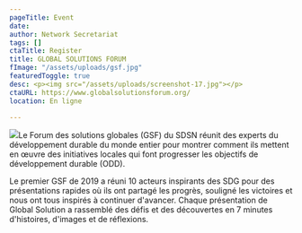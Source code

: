 ```yaml
---
pageTitle: Event
date: 
author: Network Secretariat
tags: []
ctaTitle: Register
title: GLOBAL SOLUTIONS FORUM
fImage: "/assets/uploads/gsf.jpg"
featuredToggle: true
desc: <p><img src="/assets/uploads/screenshot-17.jpg"></p>
ctaURL: https://www.globalsolutionsforum.org/
location: En ligne

---
```

![](/assets/uploads/screenshot-18.png)Le Forum des solutions globales (GSF) du SDSN réunit des experts du développement durable du monde entier pour montrer comment ils mettent en œuvre des initiatives locales qui font progresser les objectifs de développement durable (ODD).

Le premier GSF de 2019 a réuni 10 acteurs inspirants des SDG pour des présentations rapides où ils ont partagé les progrès, souligné les victoires et nous ont tous inspirés à continuer d'avancer. Chaque présentation de Global Solution a rassemblé des défis et des découvertes en 7 minutes d'histoires, d'images et de réflexions.